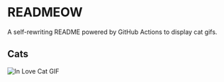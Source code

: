 # READMEOW

A self-rewriting README powered by GitHub Actions to display cat gifs.

## Cats

![In Love Cat GIF](https://media1.giphy.com/media/MDJ9IbxxvDUQM/200.gif?cid=9acd02daf7ve94xbh1aqrkno9uois2i1tau8nn4vrouz92iu&ep=v1_gifs_search&rid=200.gif&ct=g)
